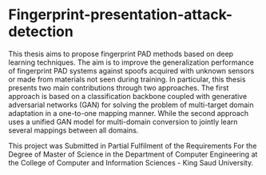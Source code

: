 # Fingerprint-presentation-attack-detection
This thesis aims to propose fingerprint PAD methods based on deep learning techniques. The aim is to improve the generalization performance of fingerprint PAD systems against spoofs acquired with unknown sensors or made from materials not seen during training. In particular, this thesis presents two main contributions through two approaches. The first approach is based on a classification backbone coupled with generative adversarial networks (GAN) for solving the problem of multi-target domain adaptation in a one-to-one mapping manner. While the second approach uses a unified GAN model for multi-domain conversion to jointly learn several mappings between all domains.

This project was Submitted in Partial Fulfilment of the Requirements For the Degree of Master of Science in the Department of Computer Engineering at the College of Computer and Information Sciences - King Saud University.
